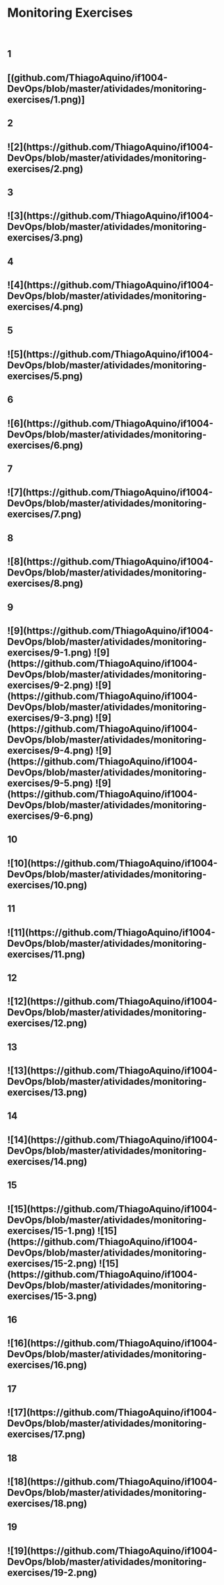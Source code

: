 # Monitoring Exercises #
<br>
<h2>1<h2>
[(github.com/ThiagoAquino/if1004-DevOps/blob/master/atividades/monitoring-exercises/1.png)]
<br>
<h2>2<h2>
![2](https://github.com/ThiagoAquino/if1004-DevOps/blob/master/atividades/monitoring-exercises/2.png)
<br>
<h2>3<h2>
![3](https://github.com/ThiagoAquino/if1004-DevOps/blob/master/atividades/monitoring-exercises/3.png)
<br>
<h2>4<h2>
![4](https://github.com/ThiagoAquino/if1004-DevOps/blob/master/atividades/monitoring-exercises/4.png)
<br>
<h2>5<h2>
![5](https://github.com/ThiagoAquino/if1004-DevOps/blob/master/atividades/monitoring-exercises/5.png)
<br>
<h2>6<h2>
![6](https://github.com/ThiagoAquino/if1004-DevOps/blob/master/atividades/monitoring-exercises/6.png)
<br>
<h2>7<h2>
![7](https://github.com/ThiagoAquino/if1004-DevOps/blob/master/atividades/monitoring-exercises/7.png)
<br>
<h2>8<h2>
![8](https://github.com/ThiagoAquino/if1004-DevOps/blob/master/atividades/monitoring-exercises/8.png)
<br>
<h2>9<h2>
![9](https://github.com/ThiagoAquino/if1004-DevOps/blob/master/atividades/monitoring-exercises/9-1.png)
![9](https://github.com/ThiagoAquino/if1004-DevOps/blob/master/atividades/monitoring-exercises/9-2.png)
![9](https://github.com/ThiagoAquino/if1004-DevOps/blob/master/atividades/monitoring-exercises/9-3.png)
![9](https://github.com/ThiagoAquino/if1004-DevOps/blob/master/atividades/monitoring-exercises/9-4.png)
![9](https://github.com/ThiagoAquino/if1004-DevOps/blob/master/atividades/monitoring-exercises/9-5.png)
![9](https://github.com/ThiagoAquino/if1004-DevOps/blob/master/atividades/monitoring-exercises/9-6.png)
<br>
<h2>10<h2>
![10](https://github.com/ThiagoAquino/if1004-DevOps/blob/master/atividades/monitoring-exercises/10.png)
<br>
<h2>11<h2>
![11](https://github.com/ThiagoAquino/if1004-DevOps/blob/master/atividades/monitoring-exercises/11.png)
<br>
<h2>12<h2>
![12](https://github.com/ThiagoAquino/if1004-DevOps/blob/master/atividades/monitoring-exercises/12.png)
<br>
<h2>13<h2>
![13](https://github.com/ThiagoAquino/if1004-DevOps/blob/master/atividades/monitoring-exercises/13.png)
<br>
<h2>14<h2>
![14](https://github.com/ThiagoAquino/if1004-DevOps/blob/master/atividades/monitoring-exercises/14.png)
<br>
<h2>15<h2>
![15](https://github.com/ThiagoAquino/if1004-DevOps/blob/master/atividades/monitoring-exercises/15-1.png)
![15](https://github.com/ThiagoAquino/if1004-DevOps/blob/master/atividades/monitoring-exercises/15-2.png)
![15](https://github.com/ThiagoAquino/if1004-DevOps/blob/master/atividades/monitoring-exercises/15-3.png)
<br>
<h2>16<h2>
![16](https://github.com/ThiagoAquino/if1004-DevOps/blob/master/atividades/monitoring-exercises/16.png)
<br>
<h2>17<h2>
![17](https://github.com/ThiagoAquino/if1004-DevOps/blob/master/atividades/monitoring-exercises/17.png)
<br>
<h2>18<h2>
![18](https://github.com/ThiagoAquino/if1004-DevOps/blob/master/atividades/monitoring-exercises/18.png)
<br>
<h2>19<h2>
![19](https://github.com/ThiagoAquino/if1004-DevOps/blob/master/atividades/monitoring-exercises/19-2.png)


